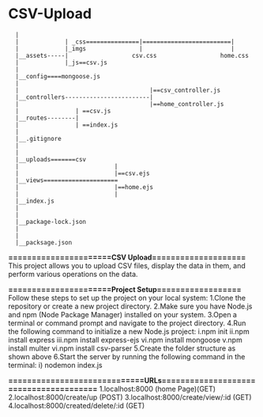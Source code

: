 # CSV-Upload
      |            
      |             | _css===============|=========================|
      |             |_imgs               |                         |
      |__assets-----|                  csv.css                  home.css
      |             |_js==csv.js
      |
      |__config====mongoose.js
      |                                     
      |                                     |==csv_controller.js
      |__controllers------------------------|
      |                                     |==home_controller.js
      |                | ==csv.js                      
      |__routes--------|
      |                | ==index.js
      |  
      |__.gitignore
      |
      |
      |__uploads=======csv
      |                           |
      |                           |==csv.ejs
      |__views=====================
      |                           |==home.ejs
      |                           |
      |__index.js
      |
      |
      |__package-lock.json
      |
      |
      |__packsage.json








**======================CSV Upload====================**
This project allows you to upload CSV files, display the data in them, and perform various operations on the data.

**======================Project Setup==================**
Follow these steps to set up the project on your local system:
1.Clone the repository or create a new project directory.
2.Make sure you have Node.js and npm (Node Package Manager) installed on your system.
3.Open a terminal or command prompt and navigate to the project directory.
4.Run the following command to initialize a new Node.js project:
      i.npm init
     ii.npm install express
    iii.npm install express-ejs
     vi.npm install mongoose
      v.npm install multer
      vi.npm install csv-parser
5.Create the folder structure as shown above
6.Start the server by running the following command in the terminal:
 i) nodemon index.js




**=============================URLs=======================================**
            1.localhost:8000  (home Page)(GET)
            2.localhost:8000/create/up (POST)
            3.localhost:8000/create/view/:id (GET)
            4.localhost:8000/created/delete/:id (GET)


 
  

